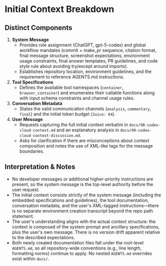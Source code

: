 # Initial Context Breakdown

## Distinct Components
1. **System Message**
   - Provides role assignment (ChatGPT, gpt-5-codex) and global workflow mandates (commit + make_pr sequence, citation format, final message structure, screenshot expectations, environment usage constraints, final answer templates, PR guidelines, and code style rule about avoiding try/except around imports).
   - Establishes repository location, environment guidelines, and the requirement to reference AGENTS.md instructions.
2. **Tool Specifications**
   - Defines the available tool namespaces (`container`, `browser_container`) and enumerates their callable functions along with input schema constraints and channel usage rules.
3. **Conversation Metadata**
   - States the valid communication channels (`analysis`, `commentary`, `final`) and the initial token budget (`Juice: 64`).
4. **User Message**
   - Requests capturing the full initial context verbatim in `docs/98-codex-cloud-context.md` and an explanatory analysis in `docs/99-codex-cloud-context-discussion.md`.
   - Asks for clarification if there are misconceptions about context composition and notes the use of XML-like tags for the message boundaries.

## Interpretation & Notes
- No developer messages or additional higher-priority instructions are present, so the system message is the top-level authority before the user request.
- The initial context consists strictly of the system message (including the embedded specifications and guidelines), the tool documentation, conversation metadata, and the user's XML-tagged instructions—there is no separate environment creation transcript beyond the repo path statement.
- The user's understanding aligns with the actual context structure: the context is composed of the system prompt and ancillary specifications, plus the user's own message. There is no version drift apparent relative to the described expectations.
- Both newly created documentation files fall under the root-level `AGENTS.md`, so all repository-wide conventions (e.g., line length, formatting norms) continue to apply. No nested `AGENTS.md` overrides exist within `docs/`.
